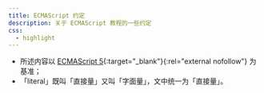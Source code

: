 ```yaml
---
title: ECMAScript 约定
description: 关于 ECMAScript 教程的一些约定
css:
  - highlight
---
```


* 所述内容以 [ECMAScript 5](http://es5.github.io/){:target="_blank"}{:rel="external nofollow"} 为基准；
* 「literal」既叫「直接量」又叫「字面量」，文中统一为「直接量」。
